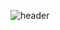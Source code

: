 ![header](https://capsule-render.vercel.app/api?type=waving&clor&desc=average%20aimbot&fontColor=ffffff&heignt=250)
